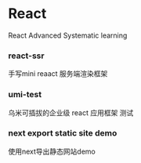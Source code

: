 # React
React  Advanced Systematic learning

### react-ssr
手写mini reaact 服务端渲染框架

### umi-test
乌米可插拔的企业级 react 应用框架 测试

### next export static site demo
使用next导出静态网站demo
